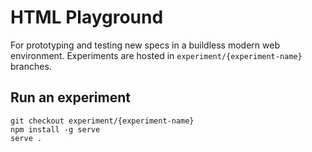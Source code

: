 # HTML Playground

For prototyping and testing new specs in a buildless modern web environment. Experiments are hosted in `experiment/{experiment-name}` branches.

## Run an experiment

```shell
git checkout experiment/{experiment-name}
npm install -g serve
serve .
```
